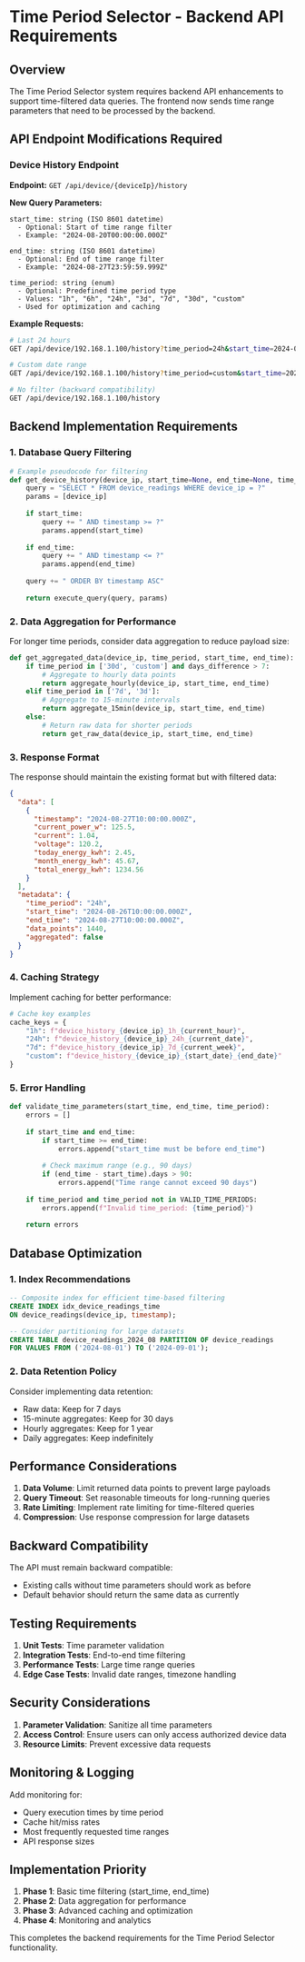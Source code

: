 # Time Period Selector - Backend API Requirements

## Overview

The Time Period Selector system requires backend API enhancements to support time-filtered data queries. The frontend now sends time range parameters that need to be processed by the backend.

## API Endpoint Modifications Required

### Device History Endpoint

**Endpoint:** `GET /api/device/{deviceIp}/history`

**New Query Parameters:**

```
start_time: string (ISO 8601 datetime)
  - Optional: Start of time range filter
  - Example: "2024-08-20T00:00:00.000Z"

end_time: string (ISO 8601 datetime)  
  - Optional: End of time range filter
  - Example: "2024-08-27T23:59:59.999Z"

time_period: string (enum)
  - Optional: Predefined time period type
  - Values: "1h", "6h", "24h", "3d", "7d", "30d", "custom"
  - Used for optimization and caching
```

**Example Requests:**

```bash
# Last 24 hours
GET /api/device/192.168.1.100/history?time_period=24h&start_time=2024-08-26T10:00:00.000Z&end_time=2024-08-27T10:00:00.000Z

# Custom date range
GET /api/device/192.168.1.100/history?time_period=custom&start_time=2024-08-01T00:00:00.000Z&end_time=2024-08-15T23:59:59.999Z

# No filter (backward compatibility)
GET /api/device/192.168.1.100/history
```

## Backend Implementation Requirements

### 1. Database Query Filtering

```python
# Example pseudocode for filtering
def get_device_history(device_ip, start_time=None, end_time=None, time_period=None):
    query = "SELECT * FROM device_readings WHERE device_ip = ?"
    params = [device_ip]
    
    if start_time:
        query += " AND timestamp >= ?"
        params.append(start_time)
        
    if end_time:
        query += " AND timestamp <= ?"
        params.append(end_time)
        
    query += " ORDER BY timestamp ASC"
    
    return execute_query(query, params)
```

### 2. Data Aggregation for Performance

For longer time periods, consider data aggregation to reduce payload size:

```python
def get_aggregated_data(device_ip, time_period, start_time, end_time):
    if time_period in ['30d', 'custom'] and days_difference > 7:
        # Aggregate to hourly data points
        return aggregate_hourly(device_ip, start_time, end_time)
    elif time_period in ['7d', '3d']:
        # Aggregate to 15-minute intervals
        return aggregate_15min(device_ip, start_time, end_time)
    else:
        # Return raw data for shorter periods
        return get_raw_data(device_ip, start_time, end_time)
```

### 3. Response Format

The response should maintain the existing format but with filtered data:

```json
{
  "data": [
    {
      "timestamp": "2024-08-27T10:00:00.000Z",
      "current_power_w": 125.5,
      "current": 1.04,
      "voltage": 120.2,
      "today_energy_kwh": 2.45,
      "month_energy_kwh": 45.67,
      "total_energy_kwh": 1234.56
    }
  ],
  "metadata": {
    "time_period": "24h",
    "start_time": "2024-08-26T10:00:00.000Z",
    "end_time": "2024-08-27T10:00:00.000Z",
    "data_points": 1440,
    "aggregated": false
  }
}
```

### 4. Caching Strategy

Implement caching for better performance:

```python
# Cache key examples
cache_keys = {
    "1h": f"device_history_{device_ip}_1h_{current_hour}",
    "24h": f"device_history_{device_ip}_24h_{current_date}",
    "7d": f"device_history_{device_ip}_7d_{current_week}",
    "custom": f"device_history_{device_ip}_{start_date}_{end_date}"
}
```

### 5. Error Handling

```python
def validate_time_parameters(start_time, end_time, time_period):
    errors = []
    
    if start_time and end_time:
        if start_time >= end_time:
            errors.append("start_time must be before end_time")
            
        # Check maximum range (e.g., 90 days)
        if (end_time - start_time).days > 90:
            errors.append("Time range cannot exceed 90 days")
    
    if time_period and time_period not in VALID_TIME_PERIODS:
        errors.append(f"Invalid time_period: {time_period}")
        
    return errors
```

## Database Optimization

### 1. Index Recommendations

```sql
-- Composite index for efficient time-based filtering
CREATE INDEX idx_device_readings_time 
ON device_readings(device_ip, timestamp);

-- Consider partitioning for large datasets
CREATE TABLE device_readings_2024_08 PARTITION OF device_readings
FOR VALUES FROM ('2024-08-01') TO ('2024-09-01');
```

### 2. Data Retention Policy

Consider implementing data retention:
- Raw data: Keep for 7 days
- 15-minute aggregates: Keep for 30 days  
- Hourly aggregates: Keep for 1 year
- Daily aggregates: Keep indefinitely

## Performance Considerations

1. **Data Volume**: Limit returned data points to prevent large payloads
2. **Query Timeout**: Set reasonable timeouts for long-running queries
3. **Rate Limiting**: Implement rate limiting for time-filtered queries
4. **Compression**: Use response compression for large datasets

## Backward Compatibility

The API must remain backward compatible:
- Existing calls without time parameters should work as before
- Default behavior should return the same data as currently

## Testing Requirements

1. **Unit Tests**: Time parameter validation
2. **Integration Tests**: End-to-end time filtering
3. **Performance Tests**: Large time range queries
4. **Edge Case Tests**: Invalid date ranges, timezone handling

## Security Considerations

1. **Parameter Validation**: Sanitize all time parameters
2. **Access Control**: Ensure users can only access authorized device data
3. **Resource Limits**: Prevent excessive data requests

## Monitoring & Logging

Add monitoring for:
- Query execution times by time period
- Cache hit/miss rates
- Most frequently requested time ranges
- API response sizes

## Implementation Priority

1. **Phase 1**: Basic time filtering (start_time, end_time)
2. **Phase 2**: Data aggregation for performance
3. **Phase 3**: Advanced caching and optimization
4. **Phase 4**: Monitoring and analytics

This completes the backend requirements for the Time Period Selector functionality.